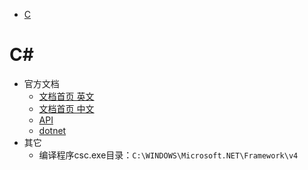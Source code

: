 <!-- TOC -->

- [C](#c)

<!-- /TOC -->

# C#

- 官方文档
    - [文档首页 英文](https://docs.microsoft.com/en-us/)
    - [文档首页 中文](https://docs.microsoft.com/zh-cn/)
    - [API](https://docs.microsoft.com/zh-cn/dotnet/api/)
    - [dotnet](https://dot.net)
- 其它
    - 编译程序csc.exe目录：`C:\WINDOWS\Microsoft.NET\Framework\v4`




